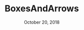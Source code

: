 ---
date: October 20, 2018
title: BoxesAndArrows
image: /static/img/websites/boxesandarrows.png
link: http://boxesandarrows.com/
---